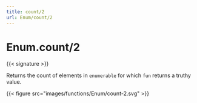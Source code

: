 ```yaml
---
title: count/2
url: Enum/count/2
---
```


# Enum.count/2

{{< signature >}}

Returns the count of elements in `enumerable` for which `fun` returns a truthy value.

{{< figure src="images/functions/Enum/count-2.svg" >}}
